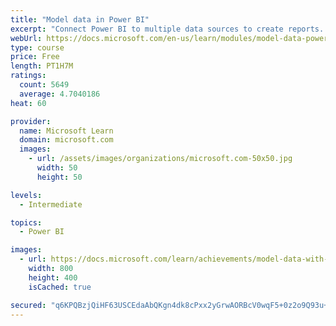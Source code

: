 ```yaml
---
title: "Model data in Power BI"
excerpt: "Connect Power BI to multiple data sources to create reports. Define the relationship between your data sources."
webUrl: https://docs.microsoft.com/en-us/learn/modules/model-data-power-bi/
type: course
price: Free
length: PT1H7M
ratings:
  count: 5649
  average: 4.7040186
heat: 60

provider:
  name: Microsoft Learn
  domain: microsoft.com
  images:
    - url: /assets/images/organizations/microsoft.com-50x50.jpg
      width: 50
      height: 50

levels:
  - Intermediate

topics:
  - Power BI

images:
  - url: https://docs.microsoft.com/learn/achievements/model-data-with-power-bi-desktop-social.png
    width: 800
    height: 400
    isCached: true

secured: "q6KPQBzjQiHF63USCEdaAbQKgn4dk8cPxx2yGrwAORBcV0wqF5+0z2o9Q93u+4tM1yC226aRI8gpoiUy8Bjpb1rg1vMsqYvVfDa8gSqMEr0ZgFXC6NwjvUFci8YiGFS3BlLAJvZnpgQ+olOBxm67qEaM6aEBMhjQlo0yZZ/rtZzPO6L65b7GAuVuExRpJhEBC9zfmSRDcdZrgaD+fe3oNZjgDcpTyE0uT3lVjgSK9w9y38pd6XCczZ+f4ZxWpdog8AKq5QcVc8YuJG54olYV3V0lziI6hiXn7NONhATn8hCWHZ7GQdVgq9K9DUjayM2EHi+f8lbjNsSlB+nxKx6SRn+C3an6TPWqDB9p1OdBizqlzcA+DyedSp0DmrQMbhQu715wWDCr9JUQn34YkxompsX7u7K+V1RPQB6en5Fv+A0=;8WHxrhKXFRYhyGtsIeSXRQ=="
---
```



